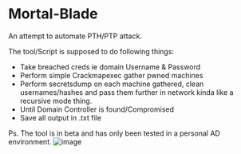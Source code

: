 # Mortal-Blade
An attempt to automate PTH/PTP attack.

The tool/Script is supposed to do following things:
- Take breached creds ie domain Username & Password
- Perform simple Crackmapexec gather pwned machines
- Perform secretsdump on each machine gathered, clean usernames/hashes and pass them further in network kinda like a recursive mode thing.
- Until Domain Controller is found/Compromised
- Save all output in .txt file

Ps. The tool is in beta and has only been tested in a personal AD environment.
![image](https://github.com/user-attachments/assets/af831f84-a9ff-45f5-bb12-b20364a9dd18)


